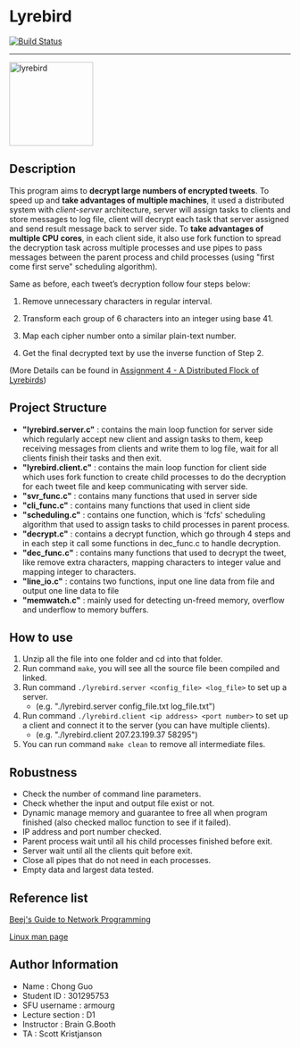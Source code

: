 # Lyrebird

[![Build Status](https://travis-ci.org/Armour/CMPT300-Assignment.svg)](https://travis-ci.org/Armour/CMPT300-Assignment)

---

<img src="https://cloud.githubusercontent.com/assets/5276065/11606033/66bf0d02-9ac6-11e5-8bac-a38612b32e72.png" alt= "lyrebird" height="150" weight="150">

## Description

This program aims to **decrypt large numbers of encrypted tweets**. To speed up and **take advantages of multiple machines**, it used a distributed system with *client-server* architecture, server will assign tasks to clients and store messages to log file, client will decrypt each task that server assigned and send result message back to server side. To **take advantages of multiple CPU cores**, in each client side, it also use fork function to spread the decryption task across multiple processes and use pipes to pass messages between the parent process and child processes (using "first come first serve" scheduling algorithm).

Same as before, each tweet’s decryption follow four steps below:

1. Remove unnecessary characters in regular interval.

2. Transform each group of 6 characters into an integer using base 41.

3. Map each cipher number onto a similar plain-text number.

4. Get the final decrypted text by use the inverse function of Step 2.

(More Details can be found in [Assignment 4 - A Distributed Flock of Lyrebirds](https://courses.cs.sfu.ca/2015fa-cmpt-300-d1/pages/AssignmentFour/view))

## Project Structure

* **"lyrebird.server.c"**   : contains the main loop function for server side which regularly accept new client and assign tasks to them, keep receiving messages from clients and write them to log file, wait for all clients finish their tasks and then exit.
* **"lyrebird.client.c"**   : contains the main loop function for client side which uses fork function to create child processes to do the decryption for each tweet file and keep communicating with server side.
* **"svr_func.c"**   : contains many functions that used in server side
* **"cli_func.c"**   : contains many functions that used in client side
* **"scheduling.c"** : contains one function, which is 'fcfs' scheduling algorithm that used to assign tasks to child processes in parent process.
* **"decrypt.c"**    : contains a decrypt function, which go through 4 steps and in each step it call some functions in dec_func.c to handle decryption.
* **"dec_func.c"**   : contains many functions that used to decrypt the tweet, like remove extra characters, mapping characters to integer value and mapping integer to characters.
* **"line_io.c"**    : contains two functions, input one line data from file and output one line data to file
* **"memwatch.c"**   : mainly used for detecting un-freed memory, overflow and underflow to memory buffers.

## How to use

1. Unzip all the file into one folder and cd into that folder.
2. Run command `make`, you will see all the source file been compiled and linked.
3. Run command `./lyrebird.server <config_file> <log_file>` to set up a server.
   * (e.g. "./lyrebird.server config_file.txt log_file.txt")
4. Run command `./lyrebird.client <ip address> <port number>` to set up a client and connect it to the server (you can have multiple clients).
   * (e.g. "./lyrebird.client 207.23.199.37 58295")
5. You can run command `make clean` to remove all intermediate files.

## Robustness

* Check the number of command line parameters.
* Check whether the input and output file exist or not.
* Dynamic manage memory and guarantee to free all when program finished (also checked malloc function to see if it failed).
* IP address and port number checked.
* Parent process wait until all his child processes finished before exit.
* Server wait until all the clients quit before exit.
* Close all pipes that do not need in each processes.
* Empty data and largest data tested.

## Reference list

[Beej's Guide to Network Programming](http://beej.us/guide/bgnet/output/html/singlepage/bgnet.html)

[Linux man page](http://linux.die.net/man)

## Author Information
*  Name            : Chong Guo
*  Student ID      : 301295753
*  SFU username    : armourg
*  Lecture section : D1
*  Instructor      : Brain G.Booth
*  TA              : Scott Kristjanson
